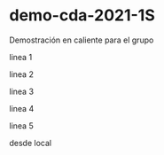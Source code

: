 # demo-cda-2021-1S
Demostración en caliente para el grupo

linea 1

linea 2

linea 3

linea 4

linea 5

desde local
